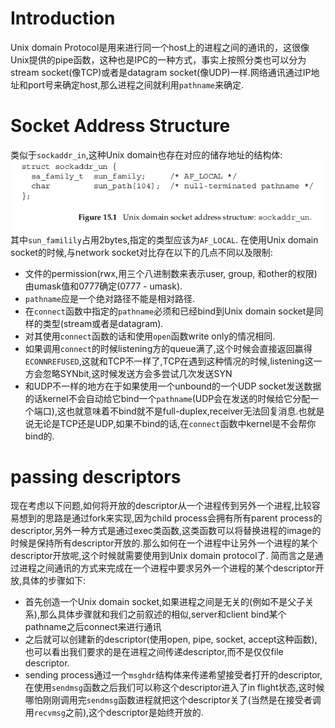 # Introduction
Unix domain Protocol是用来进行同一个host上的进程之间的通讯的，这很像Unix提供的pipe函数，这种也是IPC的一种方式，事实上按照分类也可以分为stream socket(像TCP)或者是datagram socket(像UDP)一样.网络通讯通过IP地址和port号来确定host,那么进程之间就利用`pathname`来确定.
# Socket Address Structure
类似于`sockaddr_in`,这种Unix domain也存在对应的储存地址的结构体:
![](image/2022-04-07-17-45-26.png)
其中`sun_familily`占用2bytes,指定的类型应该为`AF_LOCAL`.
在使用Unix domain socket的时候,与network socket对比存在以下的几点不同以及限制:
- 文件的permission(rwx,用三个八进制数来表示user, group, 和other的权限)由umask值和0777确定(0777 - umask).
- `pathname`应是一个绝对路径不能是相对路径.
- 在`connect`函数中指定的`pathname`必须和已经bind到Unix domain socket是同样的类型(stream或者是datagram).
- 对其使用`connect`函数的话和使用`open`函数write only的情况相同.
- 如果调用`connect`的时候listening方的queue满了,这个时候会直接返回赢得`ECONNREFUSED`,这就和TCP不一样了,TCP在遇到这种情况的时候,listening这一方会忽略SYNbit,这时候发送方会多尝试几次发送SYN
- 和UDP不一样的地方在于如果使用一个unbound的一个UDP socket发送数据的话kernel不会自动给它bind一个`pathname`(UDP会在发送的时候给它分配一个端口),这也就意味着不bind就不是full-duplex,receiver无法回复消息.也就是说无论是TCP还是UDP,如果不bind的话,在`connect`函数中kernel是不会帮你bind的.
# passing descriptors
现在考虑以下问题,如何将开放的descriptor从一个进程传到另外一个进程,比较容易想到的思路是通过fork来实现,因为child process会拥有所有parent process的descriptor,另外一种方式是通过exec类函数,这类函数可以将替换进程的image的时候是保持所有descriptor开放的.那么如何在一个进程中让另外一个进程的某个descriptor开放呢,这个时候就需要使用到Unix domain protocol了.
简而言之是通过进程之间通讯的方式来完成在一个进程中要求另外一个进程的某个descriptor开放,具体的步骤如下:
- 首先创造一个Unix domain socket,如果进程之间是无关的(例如不是父子关系),那么具体步骤就和我们之前叙述的相似,server和client bind某个pathname之后connect来进行通讯
- 之后就可以创建新的descriptor(使用open, pipe, socket, accept这种函数),也可以看出我们要求的是在进程之间传递descriptor,而不是仅仅file descriptor.
- sending process通过一个`msghdr`结构体来传递希望接受者打开的descriptor, 在使用`sendmsg`函数之后我们可以称这个descriptor进入了in flight状态,这时候哪怕刚刚调用完`sendmsg`函数进程就把这个descriptor关了(当然是在接受者调用`recvmsg`之前),这个descriptor是始终开放的.
  